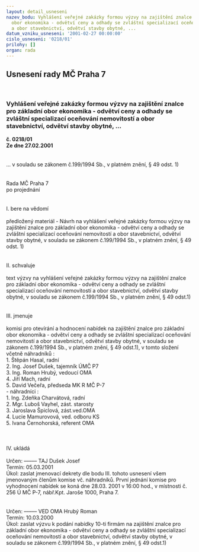 ```yaml
---
layout: detail_usneseni
nazev_bodu: Vyhlášení veřejné zakázky formou výzvy na zajištění znalce pro základní
  obor ekonomika - odvětví ceny a odhady se zvláštní specializací oceňování nemovitostí
  a obor stavebnictví, odvětví stavby obytné, ...
datum_vzniku_usneseni: '2001-02-27 00:00:00'
cislo_usneseni: '0218/01'
prilohy: []
organ: rada
---
```

<div id="ucUsn_pList" class="usn">
	<span><h2>Usnesení rady MČ Praha 7 </h2>
<br></span><div class="standBody">
<span><h3>Vyhlášení veřejné zakázky formou výzvy na zajištění znalce pro základní obor ekonomika - odvětví ceny a odhady se zvláštní specializací oceňování nemovitostí a obor stavebnictví, odvětví stavby obytné, ...</h3></span><div class="center">
		<strong>č. 0218/01</strong><br>
	</div>
<div class="center">
		<strong>Ze dne 27.02.2001</strong><br><br>
	</div>
<br>... v souladu se zákonem č.199/1994 Sb., v platném znění, § 49 odst. 1)<br><br><br>Rada MČ Praha 7<br>po projednání<br><br><br>I.	bere na vědomí<br><br> předložený materiál - Návrh na  vyhlášení veřejné zakázky formou výzvy na zajištění znalce pro základní obor ekonomika - odvětví ceny a odhady se zvláštní specializací oceňování nemovitostí a obor stavebnictví, odvětví stavby obytné, v souladu se zákonem č.199/1994 Sb., v platném znění, § 49 odst. 1)<br><br><br>II.	schvaluje <br><br>text výzvy na vyhlášení veřejné zakázky formou výzvy na zajištění znalce pro základní obor ekonomika - odvětví ceny a odhady se zvláštní specializací oceňování nemovitostí a obor stavebnictví, odvětví stavby obytné, v souladu se zákonem č.199/1994 Sb., v platném znění, § 49 odst.1)<br><br><br>III.	jmenuje<br><br>komisi pro otevírání a hodnocení nabídek  na  zajištění znalce pro základní obor ekonomika - odvětví ceny a odhady se zvláštní specializací oceňování nemovitostí a obor stavebnictví, odvětví stavby obytné, v souladu se zákonem č.199/1994 Sb., v platném znění, § 49 odst.1),  v tomto složení včetně náhradníků :<br>1. Štěpán Hasal, radní<br>2. Ing. Josef Dušek, tajemník ÚMČ P7<br>3. Ing. Roman Hrubý, vedoucí OMA<br>4. Jiří Mach, radní<br>5. David Večeřa, předseda MK R MČ P-7<br>- náhradníci :<br>1. Ing. Zdeňka Charvátová, radní<br>2. Mgr. Luboš Vayhel, zást. starosty<br>3. Jaroslava Špiclová, zást.ved.OMA<br>4. Lucie Mamurovová, ved. odboru KS<br>5. Ivana Černohorská, referent OMA<br><br><br><br>IV.	ukládá <br><br> Určen:	–––––	TAJ Dušek Josef<br>Termín: 05.03.2001<br>Úkol:	zaslat jmenovací dekrety dle bodu III. tohoto usnesení všem jmenovaným členům komise vč. náhradníků. První jednání komise pro vyhodnocení nabídek  se koná dne 28.03. 2001 v 16:00 hod., v místnosti č. 256 Ú MČ P-7, nábř.Kpt. Jaroše 1000, Praha 7.<br> <br><br> Určen:	–––––	VED OMA Hrubý Roman<br>Termín: 10.03.2000<br>Úkol:	zaslat výzvu k podání nabídky 10-ti firmám na  zajištění znalce pro základní obor ekonomika - odvětví ceny a odhady se zvláštní specializací oceňování nemovitostí a obor stavebnictví, odvětví stavby obytné, v souladu se zákonem č.199/1994 Sb., v platném znění, § 49 odst.1) <br>  <br>
</div>
</div>